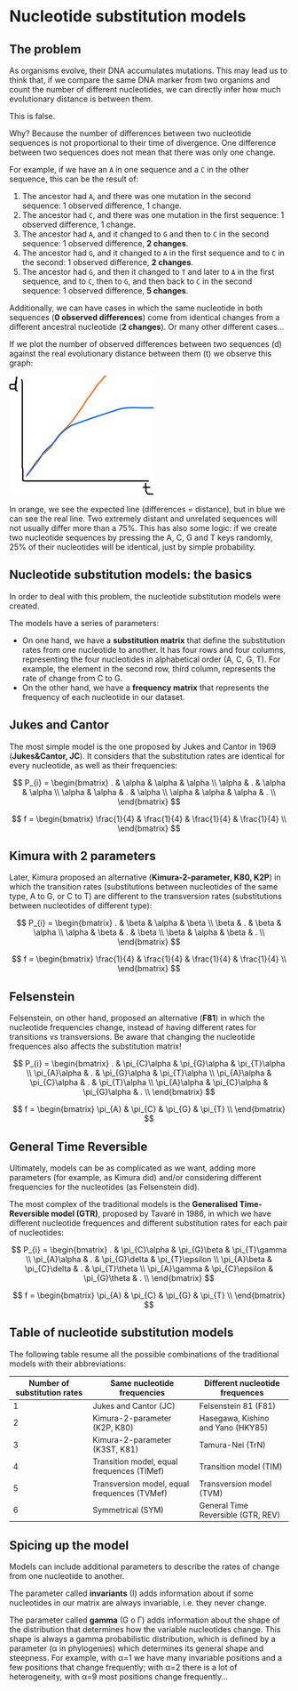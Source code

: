 <script src="https://cdn.mathjax.org/mathjax/latest/MathJax.js?config=TeX-AMS-MML_HTMLorMML" type="text/javascript"></script>

# Nucleotide substitution models

## The problem

As organisms evolve, their DNA accumulates mutations. This may lead us to think that, if we compare the same DNA marker from two organims and count the number of different nucleotides, we can directly infer how much evolutionary distance is between them.

This is false.

Why? Because the number of differences between two nucleotide sequences is not proportional to their time of divergence. One difference between two sequences does not mean that there was only one change.

For example, if we have an `A` in one sequence and a `C` in the other sequence, this can be the result of:

1. The ancestor had `A`, and there was one mutation in the second sequence: 1 observed difference, 1 change.
2. The ancestor had `C`, and there was one mutation in the first sequence: 1 observed difference, 1 change.
3. The ancestor had `A`, and it changed to `G` and then to `C` in the second sequence: 1 observed difference, **2 changes**.
4. The ancestor had `G`, and it changed to `A` in the first sequence and to `C` in the second: 1 observed difference, **2 changes**.
5. The ancestor had `G`, and then it changed to `T` and later to `A` in the first sequence, and to `C`, then to `G`, and then back to `C` in the second sequence: 1 observed difference, **5 changes**.

Additionally, we can have cases in which the same nucleotide in both sequences (**0 observed differences**) come from identical changes from a different ancestral nucleotide (**2 changes**). Or many other different cases...

If we plot the number of observed differences between two sequences (d) against the real evolutionary distance between them (t) we observe this graph: 

![Graph](media/04-nucleotides.png)

In orange, we see the expected line (differences = distance), but in blue we can see the real line. Two extremely distant and unrelated sequences will not usually differ more than a 75%. This has also some logic: if we create two nucleotide sequences by pressing the A, C, G and T keys randomly, 25% of their nucleotides will be identical, just by simple probability.

## Nucleotide substitution models: the basics

In order to deal with this problem, the nucleotide substitution models were created.

The models have a series of parameters:

-	On one hand, we have a **substitution matrix** that define the substitution rates from one nucleotide to another. It has four rows and four columns, representing the four nucleotides in alphabetical order (A, C, G, T). For example, the element in the second row, third column, represents the rate of change from C to G.
-	On the other hand, we have a **frequency matrix** that represents the frequency of each nucleotide in our dataset.

## Jukes and Cantor

The most simple model is the one proposed by Jukes and Cantor in 1969 (**Jukes&Cantor, JC**). It considers that the substitution rates are identical for every nucleotide, as well as their frequencies:

$$
P_{i} = 
\begin{bmatrix}
  . & \alpha & \alpha & \alpha \\
  \alpha & . & \alpha & \alpha \\
  \alpha & \alpha & . & \alpha \\
  \alpha & \alpha & \alpha & . \\
\end{bmatrix}
$$

$$
f = 
\begin{bmatrix}
  \frac{1}{4} & \frac{1}{4} & \frac{1}{4} & \frac{1}{4} \\
\end{bmatrix}
$$

## Kimura with 2 parameters

Later, Kimura proposed an alternative (**Kimura-2-parameter, K80, K2P**) in which the transition rates (substitutions between nucleotides of the same type, A to G, or C to T) are different to the transversion rates (substitutions between nucleotides of different type): 


$$
P_{i} = 
\begin{bmatrix}
  . & \beta & \alpha & \beta \\
  \beta & . & \beta & \alpha \\
  \alpha & \beta & . & \beta \\
  \beta & \alpha & \beta & . \\
\end{bmatrix}
$$

$$
f = 
\begin{bmatrix}
  \frac{1}{4} & \frac{1}{4} & \frac{1}{4} & \frac{1}{4} \\
\end{bmatrix}
$$

## Felsenstein

Felsenstein, on other hand, proposed an alternative (**F81**) in which the nucleotide frequencies change, instead of having different rates for transitions vs transversions. Be aware that changing the nucleotide frequences also affects the substitution matrix!

$$
P_{i} = 
\begin{bmatrix}
  . & \pi_{C}\alpha & \pi_{G}\alpha & \pi_{T}\alpha \\
  \pi_{A}\alpha & . & \pi_{G}\alpha & \pi_{T}\alpha \\
  \pi_{A}\alpha & \pi_{C}\alpha & . & \pi_{T}\alpha \\
  \pi_{A}\alpha & \pi_{C}\alpha & \pi_{G}\alpha & . \\
\end{bmatrix}
$$

$$
f = 
\begin{bmatrix}
  \pi_{A} & \pi_{C} & \pi_{G} & \pi_{T} \\
\end{bmatrix}
$$

## General Time Reversible

Ultimately, models can be as complicated as we want, adding more parameters (for example, as Kimura did) and/or considering different frequencies for the nucleotides (as Felsenstein did).

The most complex of the traditional models is the **Generalised Time-Reversible model (GTR)**, proposed by Tavaré in 1986, in which we have different nucleotide frequences and different substitution rates for each pair of nucleotides:

$$
P_{i} = 
\begin{bmatrix}
  . & \pi_{C}\alpha & \pi_{G}\beta & \pi_{T}\gamma \\
  \pi_{A}\alpha & . & \pi_{G}\delta & \pi_{T}\epsilon \\
  \pi_{A}\beta & \pi_{C}\delta & . & \pi_{T}\theta \\
  \pi_{A}\gamma & \pi_{C}\epsilon & \pi_{G}\theta & . \\
\end{bmatrix}
$$

$$
f = 
\begin{bmatrix}
  \pi_{A} & \pi_{C} & \pi_{G} & \pi_{T} \\
\end{bmatrix}
$$

## Table of nucleotide substitution models

The following table resume all the possible combinations of the traditional models with their abbreviations:

| Number of substitution rates | Same nucleotide frequencies | Different nucleotide frequences |
| ------ | ------ | ------ |
| 1 | Jukes and Cantor (JC) | Felsenstein 81 (F81) |
| 2 | Kimura-2-parameter (K2P, K80) | Hasegawa, Kishino and Yano (HKY85) |
| 3 | Kimura-2-parameter (K3ST, K81) | Tamura-Nei (TrN) |
| 4 | Transition model, equal frequences (TIMef) | Transition model (TIM) |
| 5 | Transversion model, equal frequences (TVMef) | Transversion model (TVM) |
| 6 | Symmetrical (SYM) | General Time Reversible (GTR, REV) |

## Spicing up the model

Models can include additional parameters to describe the rates of change from one nucleotide to another.

The parameter called **invariants** (I) adds information about if some nucleotides in our matrix are always invariable, i.e. they never change.

The parameter called **gamma** (G o Г) adds information about the shape of the distribution that determines how the variable nucleotides change. This shape is always a gamma probabilistic distribution, which is defined by a parameter (α in phylogenies) which determines its general shape and steepness. For example, with α=1 we have many invariable positions and a few positions that change frequently; with α=2 there is a lot of heterogeneity, with α=9 most positions change frequently...

